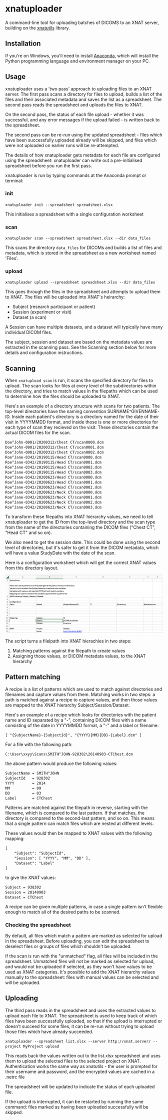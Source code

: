 # xnatuploader

A command-line tool for uploading batches of DICOMS to an XNAT server, building
on the [xnatutils](https://github.com/Australian-Imaging-Service/xnatutils) library.

## Installation

If you're on Windows, you'll need to install [Anaconda](https://docs.anaconda.com/anaconda/install/windows/), which will install the Python programming language and environment manager 
on your PC.


## Usage

xnatuploader uses a 'two pass' approach to uploading files to an XNAT server.
The first pass scans a directory for files to upload, builds a list of
the files and their associated metadata and saves the list as a spreadsheet.
The second pass reads the spreadsheet and uploads the files to XNAT.

On the second pass, the status of each file upload - whether it was successful,
and any error messages if the upload failed - is written back to the spreadsheet.

The second pass can be re-run using the updated spreadsheet - files which have
been successfully uploaded already will be skipped, and files which were not
uploaded on earlier runs will be re-attempted.

The details of how xnatuploader gets metadata for each file are configured
using the spreadsheet: xnatuploader can write out a pre-initialised spreadsheet
before you run the first pass.

xnatuploader is run by typing commands at the Anaconda prompt or terminal:

### init

`xnatuploader init --spreadsheet spreadsheet.xlsx`

This initialises a spreadsheet with a single configuration worksheet

### scan

`xnatuploader scan --spreadsheet spreadsheet.xlsx --dir data_files`

This scans the directory `data_files` for DICOMs and builds a list of files
and metadata, which is stored in the spreadsheet as a new worksheet named
'Files'.

### upload

`xnatuploader upload --spreadsheet spreadsheet.xlsx --dir data_files`

This goes through the files in the spreadsheet and attempts to upload them
to XNAT. The files will be uploaded into XNAT's heirarchy:

* Subject (research participant or patient)
* Session (experiment or visit)
* Dataset (a scan)

A Session can have multiple datasets, and a dataset will typically have many
individual DICOM files.

The subject, session and dataset are based on the metadata values are extracted
in the scanning pass. See the Scanning section below for more details and
configuration instructions.

## Scanning

When `xnatupload scan` is run, it scans the specified directory for files to
upload. The scan looks for files at every level of the subdirectories within
the directory, and tries to match values in the filepaths which can be used
to determine how the files should be uploaded to XNAT.

Here's an example of a directory structure with scans for two patients.
The top-level directories have the naming convention SURNAME^GIVENNAME-ID.
Inside each patient's directory is a directory named for the date of their
visit in YYYYMMDD format, and inside those is one or more directories for
each type of scan they recieved on the visit. These directories contain
the actual DICOM files for the scan.

```
Doe^John-0001/20200312/Chest CT/scan0000.dcm
Doe^John-0001/20200312/Chest CT/scan0001.dcm
Doe^John-0001/20200312/Chest CT/scan0002.dcm
Roe^Jane-0342/20190115/Head CT/scan0000.dcm
Roe^Jane-0342/20190115/Head CT/scan0001.dcm
Roe^Jane-0342/20190115/Head CT/scan0002.dcm
Roe^Jane-0342/20190115/Head CT/scan0003.dcm
Roe^Jane-0342/20200623/Head CT/scan0000.dcm
Roe^Jane-0342/20200623/Head CT/scan0001.dcm
Roe^Jane-0342/20200623/Head CT/scan0002.dcm
Roe^Jane-0342/20200623/Neck CT/scan0000.dcm
Roe^Jane-0342/20200623/Neck CT/scan0001.dcm
Roe^Jane-0342/20200623/Neck CT/scan0002.dcm
Roe^Jane-0342/20200623/Neck CT/scan0003.dcm
```

To transform these filepaths into XNAT hierarchy values, we need to tell
xnatuploader to get the ID from the top-level directory and the scan type from 
the name of the directories containing the DICOM files ("Chest CT", "Head CT"
and so on).

We also need to get the session date. This could be done using the second
level of directories, but it's safer to get it from the DICOM
metadata, which will have a value StudyDate with the date of the scan.

Here is a configuration worksheet which will get the correct XNAT values
from this directory layout.

![A screenshot of a spreadsheet](doc/spreadsheet_config.png?raw=true "A screenshot of a spreadsheet")

The script turns a filelpath into XNAT hierachies in two steps:

1. Matching patterns against the filepath to create values
2. Assigning those values, or DICOM metadata values, to the XNAT hierarchy


## Pattern matching



A recipe is a list of patterns which are used to match against directories
and filenames and capture values from them. Matching works in two steps:
a path is matched against a recipe to capture values, and then those values
are mapped to the XNAT hierarchy Subject/Session/Dataset.

Here's an example of a recipe which looks for directories with the patient
name and ID separated by a "-", containing DICOM files with a name consisting
of the date in YYYYMMDD format, a "-" and a label or filename:

	[ "{SubjectName}-{SubjectId}", "{YYYY}{MM}{DD}-{Label}.dcm" ]

For a file with the following path:

    C:\User\xxyy\Scans\SMITH^JOHN-928302\20140903-CTChest.dcm

the above pattern would produce the following values:

    SubjectName = SMITH^JOHN
    SubjectId   = 928302
    YYYY        = 2014
    MM          = 09
    DD          = 03
    Label       = CTChest

Patterns are matched against the filepath in reverse, starting with
the filename, which is compared to the last pattern. If that matches, the
directory is compared to the second-last pattern, and so on. This means that
a single pattern can match files which are nested at different levels.

These values would then be mapped to XNAT values with the following mapping:

    [
    	"Subject": "SubjectId",
    	"Session": [ "YYYY", "MM", "DD" ],
    	"Dataset": "Label"
    ]

to give the XNAT values:

    Subject = 938302
    Session = 20140903
    Dataset = CTChest

A recipe can be given multiple patterns, in case a single pattern isn't
flexible enough to match all of the desired paths to be scanned.

### Checking the spreadsheet

By default, all files which match a pattern are marked as selected for upload
in the spreadsheet. Before uploading, you can edit the spreadsheet to
deselect files or groups of files which shouldn't be uploaded.

If the scan is run with the "unmatched" flag, all files will be included in 
the spreadsheet. Unmatched files will not be marked as selected for upload,
and would not be uploaded if selected, as they won't have values to be used as
XNAT categories. It's possible to add the XNAT hierarchy values manually to the
spreadsheet: files with manual values can be selected and will be uploaded.

## Uploading


The third pass reads in the spreadsheet and uses the extracted values to
upload each file to XNAT. The spreadsheet is used to keep track of which
files have been successfully uploaded, so that if the upload is interrupted
or doesn't succeed for some files, it can be re-run without trying to upload
those files which have already succeeded.



    xnatuploader --spreadsheet list.xlsx --server http://xnat.server/ --project MyProject upload

This reads back the values written out to the list.xlsx spreadsheet and
uses them to upload the selected files to the selected project on XNAT.
Authentication works the same way as xnatutils - the user is prompted for their
username and password, and the encrypted values are cached in a .netrc file 

The spreadsheet will be updated to indicate the status of each uploaded file.

If the upload is interrupted, it can be restarted by running the same command:
files marked as having been uploaded successfully will be skipped.

